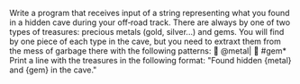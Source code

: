 Write a program that receives input of a string representing what you found in a hidden cave during your off‐road
track. There are always by one of two types of treasures: precious metals (gold, silver...) and gems. You will find by
one piece of each type in the cave, but you need to extraxt them from the mess of garbage there with the following
patterns:
 @metal|
 #gem*
Print a line with the treasures in the following format:
"Found hidden {metal} and {gem} in the cave."
